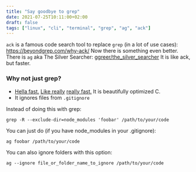 ```yaml
---
title: "Say goodbye to grep"
date: 2021-07-25T10:11:00+02:00
draft: false
tags: ["linux", "cli", "terminal", "grep", "ag", "ack"]
---
```


`ack` is a famous code search tool to replace `grep` (in a lot of use cases): https://beyondgrep.com/why-ack/ Now there is something even better. There is `ag` aka The Silver Searcher: [ggreer/the_silver_searcher](https://github.com/ggreer/the_silver_searcher)
It is like ack, but faster.

### Why not just grep?

- [Hella fast.](https://github.com/ggreer/the_silver_searcher#whats-so-great-about-ag) [Like really](https://geoff.greer.fm/ag/speed/) [really fast.](https://github.com/ggreer/the_silver_searcher#how-is-it-so-fast) It is beautifully optimized C.
- It ignores files from `.gitignore`

Instead of doing this with grep:

```
grep -R --exclude-dir=node_modules 'foobar' /path/to/your/code
```

You can just do (if you have node_modules in your .gitignore):

```
ag foobar /path/to/your/code
```

You can also ignore folders with this option:

```
ag --ignore file_or_folder_name_to_ignore /path/to/your/code
```
